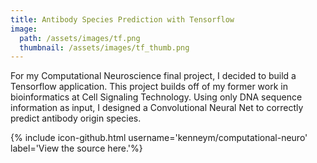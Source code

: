 ```yaml
---
title: Antibody Species Prediction with Tensorflow
image:
  path: /assets/images/tf.png
  thumbnail: /assets/images/tf_thumb.png
---
```


For my Computational Neuroscience final project, I decided to build a Tensorflow application. This project builds off of my former work in bioinformatics at Cell Signaling Technology. Using only DNA sequence information as input, I designed a Convolutional Neural Net to correctly predict antibody origin species. 

{% include icon-github.html username='kenneym/computational-neuro' label='View the source here.'%}
